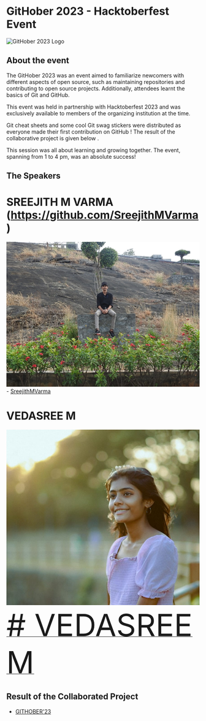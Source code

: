# GitHober 2023 - Hacktoberfest Event


![GitHober 2023 Logo](https://github.com/VedasreeM/Githober23/blob/main/githober_banner.png)


## About the event

The GitHober 2023 was an event aimed to familiarize newcomers with different aspects of open source, such as maintaining repositories and contributing to open source projects. Additionally, attendees learnt the basics of Git and GitHub.

This event was held in partnership with Hacktoberfest 2023 and was exclusively available to members of the organizing institution at the time.

Git cheat sheets and some cool Git swag stickers were distributed as everyone made their first contribution on GitHub ! The result of the collaborative project is given below .

This session was all about learning and growing together. The event, spanning from 1 to 4 pm, was an absolute success! 


## The Speakers


# SREEJITH M VARMA (https://github.com/SreejithMVarma)
![SreejithMVarma](https://github.com/ASHISH-28-02/Githober2023/blob/main/images/Sreejith%20m%20varma.jpg)- [SreejithMVarma](https://github.com/SreejithMVarma)


# VEDASREE M
![GitHober 2023 Logo](https://github.com/ASHISH-28-02/Githober2023/blob/main/images/Vedasree%20M.jpg)
[<span style="font-size: 80px;"># VEDASREE M</span>](https://github.com/VedasreeM)

## Result of the Collaborated Project

- [GITHOBER'23](https://cse-cloud.github.io/githober2023/)

